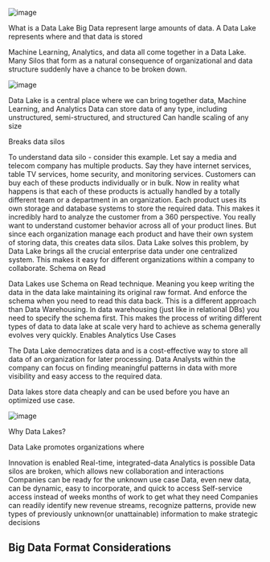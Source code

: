 
![image](https://user-images.githubusercontent.com/68102477/121683183-5f0c1d00-cb00-11eb-89e7-41d96fbe00f5.png)

What is a Data Lake
Big Data represent large amounts of data. A Data Lake represents where and that data is stored

Machine Learning, Analytics, and data all come together in a Data Lake. Many Silos that form as a natural consequence of organizational and data structure suddenly have a chance to be broken down.

![image](https://user-images.githubusercontent.com/68102477/121683623-fcffe780-cb00-11eb-9cab-b970c41b71d9.png)


Data Lake is a central place where we can bring together data, Machine Learning, and Analytics
Data can store data of any type, including unstructured, semi-structured, and structured
Can handle scaling of any size

Breaks data silos

To understand data silo - consider this example. Let say a media and telecom company has multiple products. Say they have internet services, table TV services, home security, and monitoring services. Customers can buy each of these products individually or in bulk. Now in reality what happens is that each of these products is actually handled by a totally different team or a department in an organization. Each product uses its own storage and database systems to store the required data. This makes it incredibly hard to analyze the customer from a 360 perspective. You really want to understand customer behavior across all of your product lines. But since each organization manage each product and have their own system of storing data, this creates data silos. Data Lake solves this problem, by Data Lake brings all the crucial enterprise data under one centralized system. This makes it easy for different organizations within a company to collaborate.
Schema on Read

Data Lakes use Schema on Read technique. Meaning you keep writing the data in the data lake maintaining its original raw format. And enforce the schema when you need to read this data back. This is a different approach than Data Warehousing. In data warehousing (just like in relational DBs) you need to specify the schema first. This makes the process of writing different types of data to data lake at scale very hard to achieve as schema generally evolves very quickly.
Enables Analytics Use Cases

The Data Lake democratizes data and is a cost-effective way to store all data of an organization for later processing. Data Analysts within the company can focus on finding meaningful patterns in data with more visibility and easy access to the required data.

Data lakes store data cheaply and can be used before you have an optimized use case.

![image](https://user-images.githubusercontent.com/68102477/121683591-f07b8f00-cb00-11eb-8af5-c2fb6fb7e171.png)

Why Data Lakes?

Data Lake promotes organizations where

Innovation is enabled
Real-time, integrated-data Analytics is possible
Data silos are broken, which allows new collaboration and interactions
Companies can be ready for the unknown use case
Data, even new data, can be dynamic, easy to incorporate, and quick to access
Self-service access instead of weeks months of work to get what they need
Companies can readily identify new revenue streams, recognize patterns, provide new types of previously unknown(or unattainable) information to make strategic decisions



## Big Data Format Considerations














